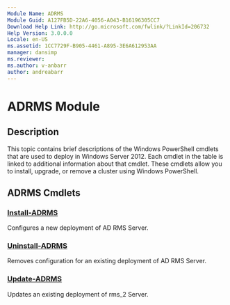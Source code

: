```yaml
---
Module Name: ADRMS
Module Guid: A127FB5D-22A6-4056-A043-B16196305CC7
Download Help Link: http://go.microsoft.com/fwlink/?LinkId=206732
Help Version: 3.0.0.0
Locale: en-US
ms.assetid: 1CC7729F-B905-4461-A895-3E6A612953AA
manager: dansimp
ms.reviewer:
ms.author: v-anbarr
author: andreabarr
---
```


# ADRMS Module
## Description
This topic contains brief descriptions of the Windows PowerShell cmdlets that are used to deploy in Windows Server 2012. Each cmdlet in the table is linked to additional information about that cmdlet. These cmdlets allow you to install, upgrade, or remove a cluster using Windows PowerShell.

## ADRMS Cmdlets
### [Install-ADRMS](./Install-ADRMS.md)
Configures a new deployment of AD RMS Server.

### [Uninstall-ADRMS](./Uninstall-ADRMS.md)
Removes configuration for an existing deployment of AD RMS Server.

### [Update-ADRMS](./Update-ADRMS.md)
Updates an existing deployment of rms_2 Server.

